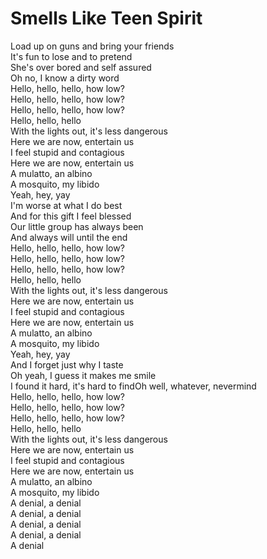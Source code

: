 # Smells Like Teen Spirit

Load up on guns and bring your friends  
It's fun to lose and to pretend  
She's over bored and self assured  
Oh no, I know a dirty word  
Hello, hello, hello, how low?  
Hello, hello, hello, how low?  
Hello, hello, hello, how low?  
Hello, hello, hello  
With the lights out, it's less dangerous  
Here we are now, entertain us  
I feel stupid and contagious  
Here we are now, entertain us  
A mulatto, an albino  
A mosquito, my libido  
Yeah, hey, yay  
I'm worse at what I do best  
And for this gift I feel blessed  
Our little group has always been  
And always will until the end  
Hello, hello, hello, how low?  
Hello, hello, hello, how low?  
Hello, hello, hello, how low?  
Hello, hello, hello  
With the lights out, it's less dangerous  
Here we are now, entertain us  
I feel stupid and contagious  
Here we are now, entertain us  
A mulatto, an albino  
A mosquito, my libido  
Yeah, hey, yay  
And I forget just why I taste  
Oh yeah, I guess it makes me smile  
I found it hard, it's hard to findOh well, whatever, nevermind  
Hello, hello, hello, how low?  
Hello, hello, hello, how low?  
Hello, hello, hello, how low?  
Hello, hello, hello  
With the lights out, it's less dangerous  
Here we are now, entertain us  
I feel stupid and contagious  
Here we are now, entertain us  
A mulatto, an albino  
A mosquito, my libido  
A denial, a denial  
A denial, a denial  
A denial, a denial  
A denial, a denial  
A denial
